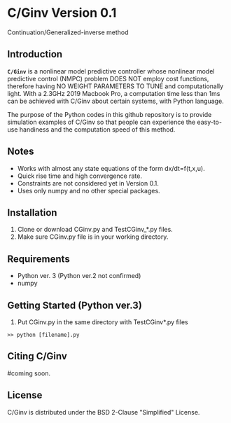 # C/Ginv Version 0.1
Continuation/Generalized-inverse method

## Introduction

**`C/Ginv`** is a nonlinear model predictive controller whose nonlinear model predictive control (NMPC) problem DOES NOT employ cost functions, therefore having NO WEIGHT PARAMETERS TO TUNE and computationally light. With a 2.3GHz 2019 Macbook Pro, a computation time less than 1ms can be achieved with C/Ginv about certain systems, with Python language.

The purpose of the Python codes in this github repository is to provide simulation examples of C/Ginv so that people can experience the easy-to-use handiness and the computation speed of this method.

<!--
The codes DO NOT put emphasis on taking full advantage of Python language for speed, but rather concentrates on the readability for easy translation to different programing languages such as C, C++, etx. Therefore, one maybe able to implement a faster code than the ones found in this repository.
-->

## Notes 
* Works with almost any state equations of the form dx/dt=f(t,x,u).
* Quick rise time and high convergence rate.
* Constraints are not considered yet in Version 0.1.
* Uses only numpy and no other special packages.


## Installation

1. Clone or download CGinv.py and TestCGinv_*.py files.
2. Make sure CGinv.py file is in your working directory.

 
## Requirements

* Python ver. 3 (Python ver.2 not confirmed)
* numpy

## Getting Started (Python ver.3)

1. Put CGinv.py in the same directory with TestCGinv*.py files
``` Shell or Command line
>> python [filename].py
```

## Citing C/Ginv


#coming soon.


## License

C/Ginv is distributed under the BSD 2-Clause "Simplified" License.
